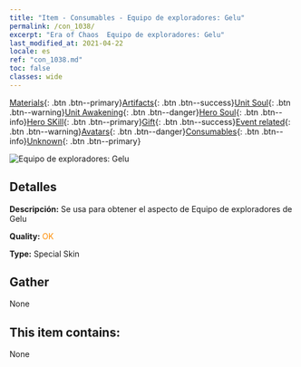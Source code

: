 ```yaml
---
title: "Item - Consumables - Equipo de exploradores: Gelu"
permalink: /con_1038/
excerpt: "Era of Chaos  Equipo de exploradores: Gelu"
last_modified_at: 2021-04-22
locale: es
ref: "con_1038.md"
toc: false
classes: wide
---
```

 [Materials](/ItemsES/){: .btn .btn--primary}[Artifacts](/ItemsES/Artifacts/){: .btn .btn--success}[Unit Soul](/ItemsES/UnitSoul/){: .btn .btn--warning}[Unit Awakening](/ItemsES/UnitAwakening/){: .btn .btn--danger}[Hero Soul](/ItemsES/HeroSoul/){: .btn .btn--info}[Hero SKill](/ItemsES/HeroSkill/){: .btn .btn--primary}[Gift](/ItemsES/Gift/){: .btn .btn--success}[Event related](/ItemsES/Events/){: .btn .btn--warning}[Avatars](/ItemsES/Avatars/){: .btn .btn--danger}[Consumables](/ItemsES/Consumables/){: .btn .btn--info}[Unknown](/ItemsES/Unknown/){: .btn .btn--primary}

 ![Equipo de exploradores: Gelu](/images/h/h_Gelu5.jpg)

## Detalles
 **Descripción:** Se usa para obtener el aspecto de Equipo de exploradores de Gelu

 **Quality:** <span style="color: #FF8C00">OK</span>

 **Type:** Special Skin

## Gather

  None

## This item contains:

  None

